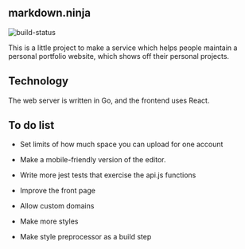 ## markdown.ninja

![build-status](https://circleci.com/gh/colin353/markdown.ninja.png?circle-token=:circle-token)

This is a little project to make a service which helps people maintain
a personal portfolio website, which shows off their personal projects.

## Technology

The web server is written in Go, and the frontend uses React.

## To do list

  - Set limits of how much space you can upload for one account

  - Make a mobile-friendly version of the editor.

  - Write more jest tests that exercise the api.js functions

  - Improve the front page

  - Allow custom domains
  - Make more styles

  - Make style preprocessor as a build step
